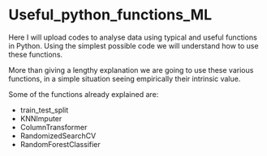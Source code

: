 # Useful_python_functions_ML
Here I will upload codes to analyse data using typical and useful functions in Python.
Using the simplest possible code we will understand how to use these functions.

More than giving a lengthy explanation we are going to use these various functions,
in a simple situation seeing empirically their intrinsic value.

Some of the functions already explained are: 
* train_test_split
* KNNImputer
* ColumnTransformer
* RandomizedSearchCV
* RandomForestClassifier


